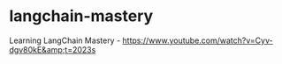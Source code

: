 # langchain-mastery
Learning LangChain Mastery - https://www.youtube.com/watch?v=Cyv-dgv80kE&amp;t=2023s
